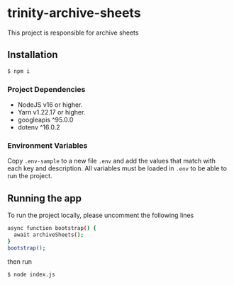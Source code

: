 # trinity-archive-sheets

This project is responsible for archive sheets

## Installation

```bash
$ npm i
```

### Project Dependencies

- NodeJS v16 or higher.
- Yarn v1.22.17 or higher.
- googleapis ^95.0.0
- dotenv ^16.0.2

### Environment Variables

Copy `.env-sample` to a new file `.env` and add the values that match with each key and description. All variables must be loaded in `.env` to be able to run the project.

## Running the app

To run the project locally, please uncomment the following lines

```bash
async function bootstrap() {
  await archiveSheets();
}
bootstrap();
```
then run
```bash
$ node index.js
```
